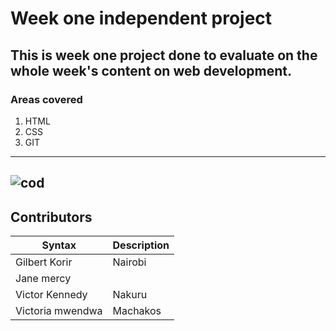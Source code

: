 # Week one independent project
This is week one project done to evaluate on the whole week's content on web development.
---
### Areas covered
1. HTML
2. CSS
3. GIT
---
![cod](https://user-images.githubusercontent.com/92339816/150953530-cbc298aa-7fd5-458b-a1dd-971fe93d8569.jpeg)
---
## Contributors

| Syntax | Description |
| ----------- | ----------- |
| Gilbert Korir | Nairobi | Male  |
| Jane mercy|   | Kiambu  | Female|
| Victor Kennedy| Nakuru  | Male  |
| Victoria mwendwa| Machakos| Female  |


